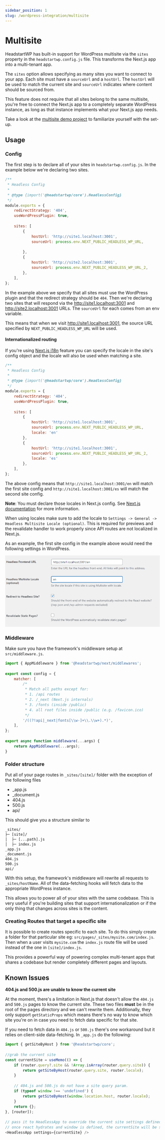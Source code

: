```yaml
---
sidebar_position: 1
slug: /wordpress-integration/multisite
---
```


# Multisite

HeadstartWP has built-in support for WordPress multisite via the `sites` property in the `headstartwp.config.js` file. This transforms the Next.js app into a multi-tenant app.

The `sites` option allows specifying as many sites you want to connect to your app. Each site must have a `sourceUrl` and a `hostUrl`. The `hostUrl` will be used to match the current site and `sourceUrl` indicates where content should be sourced from.

This feature does not require that all sites belong to the same multisite, you're free to connect the Next.js app to a completely separate WordPress instance, as long as that instance implements what your Next.js app needs.

Take a look at the [multisite demo project](https://github.com/10up/headstartwp/tree/develop/projects/wp-multisite-nextjs) to familiarize yourself with the set-up.

## Usage

### Config

The first step is to declare all of your sites in `headstartwp.config.js`. In the example below we're declaring two sites.

```javascript
/**
 * Headless Config
 *
 * @type {import('@headstartwp/core').HeadlessConfig}
 */
module.exports = {
    redirectStrategy: '404',
    useWordPressPlugin: true,

	sites: [
		{
			hostUrl: 'http://site1.localhost:3001',
			sourceUrl: process.env.NEXT_PUBLIC_HEADLESS_WP_URL,

		},
		{
			hostUrl: 'http://site2.localhost:3001',
			sourceUrl: process.env.NEXT_PUBLIC_HEADLESS_WP_URL_2,
		},
	],
};
```

In the example above we specify that all sites must use the WordPress plugin and that the redirect strategy should be `404`. Then we're declaring two sites that will respond via the http://site1.localhost:3001 and http://site2.localhost:3001 URLs. The `sourceUrl` for each comes from an env variable.

This means that when we visit http://site1.localhost:3001, the source URL specified by `NEXT_PUBLIC_HEADLESS_WP_URL` will be used.

#### Internationalized routing

If you're using [Next.js i18n](https://nextjs.org/docs/advanced-features/i18n-routing) feature you can specify the locale in the site's config object and the locale will also be used when matching a site.

```javascript
/**
 * Headless Config
 *
 * @type {import('@headstartwp/core').HeadlessConfig}
 */
module.exports = {
    redirectStrategy: '404',
    useWordPressPlugin: true,

	sites: [
		{
			hostUrl: 'http://site1.localhost:3001',
			sourceUrl: process.env.NEXT_PUBLIC_HEADLESS_WP_URL,
			locale: 'en'
		},
		{
			hostUrl: 'http://site1.localhost:3001',
			sourceUrl: process.env.NEXT_PUBLIC_HEADLESS_WP_URL_2,
			locale: 'es'
		},
	],
};
```

The above config means that `http://site1.localhost:3001/en` will match the first site config and `http://site1.localhost:3001/es` will match the second site config.

**Note**: You must declare those locales in Next.js config. See [Next.js documentation](https://nextjs.org/learn/advanced-features/i18n-routing) for more information.

When using locales make sure to add the locale to `Settings -> General -> Headless Multisite Locale (optional)`. This is required for previews and the revalidate handler to work properly since API routes are not localized in Next.js.

As an example, the first site config in the example above would need the following settings in WordPress.

![Plugin settings Multisite Locale](../../static/img/documentation/wordpress-integration/multisite-locale.png)


### Middleware

Make sure you have the framework's middleware setup at `src/middleware.js`.

```javascript
import { AppMiddleware } from '@headstartwp/next/middlewares';

export const config = {
	matcher: [
		/*
		 * Match all paths except for:
		 * 1. /api routes
		 * 2. /_next (Next.js internals)
		 * 3. /fonts (inside /public)
		 * 4. all root files inside /public (e.g. /favicon.ico)
		 */
		'/((?!api|_next|fonts[\\w-]+\\.\\w+).*)',
	],
};

export async function middleware(...args) {
	return AppMiddleware(...args);
}
```

### Folder structure

Put all of your page routes in `_sites/[site]/` folder with the exception of the following files
 - _app.js
 - _document.js
 - 404.js
 - 500.js
 - api/


 This should give you a structure similar to

 ```
 _sites/
├─ [site]/
│  ├─ [...path].js
│  ├─ index.js
_app.js
_document.js
404.js
500.js
api/
```

With this setup, the framework's middleware will rewrite all requests to `_sites/hostName`. All of the data-fetching hooks will fetch data to the appropriate WordPress instance.

This allows you to power all of your sites with the same codebase. This is very useful if you're building sites that support internationalization or if the only thing that changes across sites is the content.

### Creating Routes that target a specific site

It is possible to create routes specific to each site. To do this simply create a folder for that particular site eg: `src/pages/_sites/mysite.com/index.js`. Then when a user visits `mysite.com` the `index.js` route file will be used instead of the one in `[site]/index.js`.

This provides a powerful way of powering complex multi-tenant apps that shares a codebase but render completely different pages and layouts.

## Known Issues

**404.js and 500.js are unable to know the current site**

At the moment, there's a limitation in Next.js that doesn't allow the `404.js` and `500.js` pages to know the current site. These two files **must** be in the root of the pages directory and we can't rewrite them. Additionally, they only support `getStaticProps` which means there's no way to know which site you're on in case you need to fetch data specific for that site.

If you need to fetch data in `404.js` or `500.js` there's one workaround but it relies on client-side data-fetching. In `_app.js` do the following:

```javascript
import { getSiteByHost } from '@headstartwp/core';

//grab the current site
const currentSite = useMemo(() => {
    if (router.query?.site && !Array.isArray(router.query.site)) {
        return getSiteByHost(router.query.site, router.locale);
    }

    // 404.js and 500.js do not have a site query param.
    if (typeof window !== 'undefined') {
        return getSiteByHost(window.location.host, router.locale);
    }
    return {};
}, [router]);

// pass it to HeadlessApp to override the current site settings defined by the framework
// once react hydrates and window is defined, the currentSite will be set for 404 and 500 poages.
<HeadlessApp settings={currentSite} />
```

